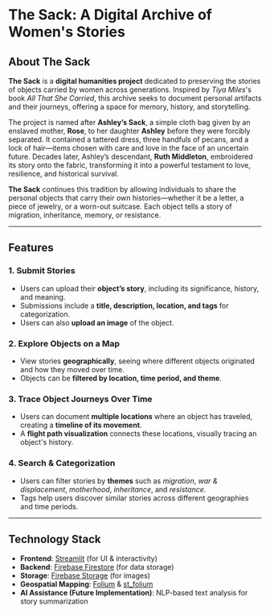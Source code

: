# The Sack: A Digital Archive of Women's Stories

## About The Sack  
**The Sack** is a **digital humanities project** dedicated to preserving the stories of objects carried by women across generations. Inspired by *Tiya Miles*'s book *All That She Carried*, this archive seeks to document personal artifacts and their journeys, offering a space for memory, history, and storytelling.

The project is named after **Ashley’s Sack**, a simple cloth bag given by an enslaved mother, **Rose**, to her daughter **Ashley** before they were forcibly separated. It contained a tattered dress, three handfuls of pecans, and a lock of hair—items chosen with care and love in the face of an uncertain future. Decades later, Ashley’s descendant, **Ruth Middleton**, embroidered its story onto the fabric, transforming it into a powerful testament to love, resilience, and historical survival.

**The Sack** continues this tradition by allowing individuals to share the personal objects that carry their own histories—whether it be a letter, a piece of jewelry, or a worn-out suitcase. Each object tells a story of migration, inheritance, memory, or resistance.

---

## Features

### 1. Submit Stories  
- Users can upload their **object’s story**, including its significance, history, and meaning.  
- Submissions include a **title, description, location, and tags** for categorization.  
- Users can also **upload an image** of the object.

### 2. Explore Objects on a Map  
- View stories **geographically**, seeing where different objects originated and how they moved over time.  
- Objects can be **filtered by location, time period, and theme**.  

### 3. Trace Object Journeys Over Time  
- Users can document **multiple locations** where an object has traveled, creating a **timeline of its movement**.  
- A **flight path visualization** connects these locations, visually tracing an object's history.

### 4. Search & Categorization  
- Users can filter stories by **themes** such as *migration*, *war & displacement*, *motherhood*, *inheritance*, and *resistance*.  
- Tags help users discover similar stories across different geographies and time periods.

---

## Technology Stack

- **Frontend**: [Streamlit](https://streamlit.io/) (for UI & interactivity)  
- **Backend**: [Firebase Firestore](https://firebase.google.com/docs/firestore) (for data storage)  
- **Storage**: [Firebase Storage](https://firebase.google.com/docs/storage) (for images)  
- **Geospatial Mapping**: [Folium](https://python-visualization.github.io/folium/) & [st_folium](https://github.com/randyzwitch/streamlit-folium)  
- **AI Assistance (Future Implementation)**: NLP-based text analysis for story summarization  

